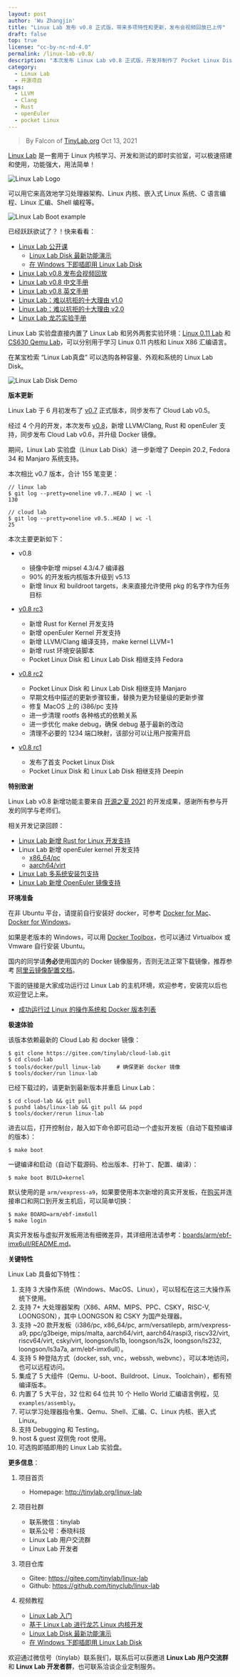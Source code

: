 ```yaml
---
layout: post
author: 'Wu Zhangjin'
title: "Linux Lab 发布 v0.8 正式版，带来多项特性和更新，发布会视频回放已上传"
draft: false
top: true
license: "cc-by-nc-nd-4.0"
permalink: /linux-lab-v0.8/
description: "本次发布 Linux Lab v0.8 正式版，开发并制作了 Pocket Linux Disk，新增 LLVM/Clang, Rust 和 openEuler 支持"
category:
  - Linux Lab
  - 开源项目
tags:
  - LLVM
  - Clang
  - Rust
  - openEuler
  - pocket Linux
---
```


> By Falcon of [TinyLab.org][1]
> Oct 13, 2021

[Linux Lab](http://tinylab.org/linux-lab) 是一套用于 Linux 内核学习、开发和测试的即时实验室，可以极速搭建和使用，功能强大，用法简单！

![Linux Lab Logo](/wp-content/uploads/2020/10/linux-lab-logo.jpg)

可以用它来高效地学习处理器架构、Linux 内核、嵌入式 Linux 系统、C 语言编程、Linux 汇编、Shell 编程等。

![Linux Lab Boot example](/wp-content/uploads/2020/08/linux-lab-loongson.jpg)

已经跃跃欲试了？！快来看看：

* [Linux Lab 公开课](https://www.cctalk.com/m/group/88948325)
    * [Linux Lab Disk 最新功能演示](https://www.cctalk.com/v/16200884904257?sid=1612665538389924)
    * [在 Windows 下即插即用 Linux Lab Disk](https://www.cctalk.com/v/16218987372966?sid=1612665538389924)
* [Linux Lab v0.8 发布会视频回放](https://www.cctalk.com/v/16344184911345)
* [Linux Lab v0.8 中文手册](http://tinylab.org/pdfs/linux-lab-v0.8-manual-zh.pdf)
* [Linux Lab v0.8 英文手册](http://tinylab.org/pdfs/linux-lab-v0.8-manual-en.pdf)
* [Linux Lab：难以抗拒的十大理由 v1.0](http://tinylab.org/why-linux-lab/)
* [Linux Lab：难以抗拒的十大理由 v2.0](http://tinylab.org/why-linux-lab-v2/)
* [Linux Lab 龙芯实验手册](http://tinylab.org/pdfs/linux-lab-loongson-manual-v0.2.pdf)

Linux Lab 实验盘直接内置了 Linux Lab 和另外两套实验环境：[Linux 0.11 Lab](http://tinylab.org/linux-0.11-lab) 和 [CS630 Qemu Lab](http://tinylab.org/cs630-qemu-lab)，可以分别用于学习 Linux 0.11 内核和 Linux X86 汇编语言。

在某宝检索 “Linux Lab真盘” 可以选购各种容量、外观和系统的 Linux Lab Disk。

![Linux Lab Disk Demo](/wp-content/uploads/2021/03/linux-lab-disk.png)

**版本更新**

Linux Lab 于 6 月初发布了 [v0.7](https://gitee.com/tinylab/linux-lab/tree/v0.7/) 正式版本，同步发布了 Cloud Lab v0.5。

经过 4 个月的开发，本次发布 [v0.8](https://gitee.com/tinylab/linux-lab/tree/v0.8)，新增 LLVM/Clang, Rust 和 openEuler 支持，同步发布 Cloud Lab v0.6，并升级 Docker 镜像。

期间，Linux Lab 实验盘（Linux Lab Disk）进一步新增了 Deepin 20.2, Fedora 34 和 Manjaro 系统支持。

本次相比 v0.7 版本，合计 155 笔变更：

    // linux lab
    $ git log --pretty=oneline v0.7..HEAD | wc -l
    130

    // cloud lab
    $ git log --pretty=oneline v0.5..HEAD | wc -l
    25


本次主要更新如下：

* v0.8
    * 镜像中新增 mipsel 4.3/4.7 编译器
    * 90% 的开发板内核版本升级到 v5.13
    * 新增 linux 和 buildroot targets，未来直接允许使用 pkg 的名字作为任务目标

* [v0.8 rc3](http://tinylab.org/linux-lab-v08-rc3/)
    * 新增 Rust for Kernel 开发支持
    * 新增 openEuler Kernel 开发支持
    * 新增 LLVM/Clang 编译支持，make kernel LLVM=1
    * 新增 rust 环境安装脚本
    * Pocket Linux Disk 和 Linux Lab Disk 相继支持 Fedora
* [v0.8 rc2](http://tinylab.org/manjaro2go/)
    * Pocket Linux Disk 和 Linux Lab Disk 相继支持 Manjaro
    * 早期文档中描述的更新步骤较重，替换为更为轻量级的更新步骤
    * 修复 MacOS 上的 i386/pc 支持
    * 进一步清理 rootfs 各种格式的依赖关系
    * 进一步优化 make debug，确保 debug 基于最新的改动
    * 清理不必要的 1234 端口映射，该部分可以让用户按需开启
* [v0.8 rc1](http://tinylab.org/pocket-linux-disk-ubuntu/)
    * 发布了首支 Pocket Linux Disk
    * Pocket Linux Disk 和 Linux Lab Disk 相继支持 Deepin

**特别致谢**

Linux Lab v0.8 新增功能主要来自 [开源之夏 2021](http://tinylab.org/summer2021/) 的开发成果，感谢所有参与开发的同学与老师们。

相关开发记录回顾：

* [Linux Lab 新增 Rust for Linux 开发支持](https://gitee.com/tinylab/cloud-lab/issues/I3T3QB)
* Linux Lab 新增 openEuler kernel 开发支持
    * [x86_64/pc](https://gitee.com/tinylab/cloud-lab/issues/I3UCUB)
    * [aarch64/virt](https://gitee.com/tinylab/cloud-lab/issues/I3T3QK)
* [Linux Lab 多系统安装包支持](https://gitee.com/tinylab/cloud-lab/issues/I35868)
* [Linux Lab 新增 OpenEuler 镜像支持](https://gitee.com/tinylab/cloud-lab/issues/I3UCS1)

**环境准备**

在非 Ubuntu 平台，请提前自行安装好 docker，可参考 [Docker for Mac](https://docs.docker.com/docker-for-mac/)、[Docker for Windows](https://docs.docker.com/docker-for-windows/)。

如果是老版本的 Windows，可以用 [Docker Toolbox](https://docs.docker.com/toolbox/overview/)，也可以通过 Virtualbox 或 Vmware 自行安装 Ubuntu。

国内的同学请**务必**使用国内的 Docker 镜像服务，否则无法正常下载镜像，推荐参考 [阿里云镜像配置文档](https://help.aliyun.com/document_detail/60750.html)。

下面的链接是大家成功运行过 Linux Lab 的主机环境，欢迎参考，安装完以后也欢迎登记上来。

* [成功运行过 Linux 的操作系统和 Docker 版本列表](https://gitee.com/tinylab/linux-lab/issues/I1FZBJ)

**极速体验**

该版本依赖最新的 Cloud Lab 和 docker 镜像：

    $ git clone https://gitee.com/tinylab/cloud-lab.git
    $ cd cloud-lab
    $ tools/docker/pull linux-lab     # 确保更新 docker 镜像
    $ tools/docker/run linux-lab

已经下载过的，请更新到最新版本并重启 Linux Lab：

    $ cd cloud-lab && git pull
    $ pushd labs/linux-lab && git pull && popd
    $ tools/docker/rerun linux-lab

进去以后，打开控制台，敲入如下命令即可启动一个虚拟开发板（自动下载预编译的版本）：

    $ make boot

一键编译和启动（自动下载源码、检出版本、打补丁、配置、编译）：

    $ make boot BUILD=kernel

默认使用的是 `arm/vexpress-a9`，如果要使用本次新增的真实开发板，在[购买](https://shop155917374.taobao.com/)并连接串口和网口到开发主机后，可以简单切换：

    $ make BOARD=arm/ebf-imx6ull
    $ make login

真实开发板与虚拟开发板用法有细微差异，其详细用法请参考：[boards/arm/ebf-imx6ull/README.md](https://gitee.com/tinylab/linux-lab/tree/master/boards/arm/ebf-imx6ull)。

**关键特性**

Linux Lab 具备如下特性：

1. 支持 3 大操作系统（Windows、MacOS、Linux），可以轻松在这三大操作系统下使用。
2. 支持 7+ 大处理器架构（X86、ARM、MIPS、PPC、CSKY，RISC-V, LOONGSON），其中 LOONGSON 和 CSKY 为国产处理器。
3. 支持 ~20 款开发板（i386/pc, x86_64/pc, arm/versatilepb, arm/vexpress-a9, ppc/g3beige, mips/malta, aarch64/virt, aarch64/raspi3, riscv32/virt, riscv64/virt, csky/virt, loongson/ls1b, loongson/ls2k, loongson/ls232, loongson/ls3a7a, arm/ebf-imx6ull）。
4. 支持 5 种登陆方式（docker, ssh, vnc，webssh, webvnc），可以本地访问，也可以远程访问。
5. 集成了 5 大组件（Qemu、U-boot、Buildroot、Linux、Toolchain），都有预编译版本。
6. 内置了 5 大平台，32 位和 64 位共 10 个 Hello World 汇编语言例程，见 `examples/assembly`。
7. 可以学习处理器指令集、Qemu、Shell、汇编、C、Linux 内核、嵌入式 Linux。
8. 支持 Debugging 和 Testing。
9. host & guest 双侧免 root 使用。
10. 可选购即插即用的 Linux Lab 实验盘。

**更多信息**：

1. 项目首页
    - Homepage: <http://tinylab.org/linux-lab>

2. 项目社群
    - 联系微信：tinylab
    - 联系公号：泰晓科技
    - Linux Lab 用户交流群
    - Linux Lab 开发者

3. 项目仓库
    - Gitee: <https://gitee.com/tinylab/linux-lab>
    - Github:  <https://github.com/tinyclub/linux-lab>

4. 视频教程
    - [Linux Lab 入门](https://www.bilibili.com/video/BV12K411P79C)
    - [基于 Linux Lab 进行龙芯 Linux 内核开发](https://www.bilibili.com/video/BV1xz4y1Z7ag)
    - [Linux Lab Disk 最新功能演示](https://www.cctalk.com/v/16200884904257?sid=1612665538389924)
    - [在 Windows 下即插即用 Linux Lab Disk](https://www.cctalk.com/v/16218987372966?sid=1612665538389924)


欢迎通过微信号（tinylab）联系我们，联系后可以获邀进 **Linux Lab 用户交流群** 和 **Linux Lab 开发者群**，也可联系洽谈企业定制服务。


[1]: http://tinylab.org

